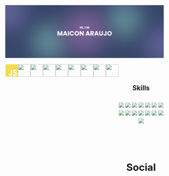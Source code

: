 <div align="center">
  <img src="./readme cover.png" />
<div/>

<br/>

<div align="center" style="width: 100%; display: flex; justify-content: space-between;">
  <!-- front -->
  <img align="center" height="40" width="40" src="https://raw.githubusercontent.com/devicons/devicon/master/icons/javascript/javascript-plain.svg">
  <!-- <img align="center" height="40" width="40" src="https://raw.githubusercontent.com/devicons/devicon/master/icons/html5/html5-original.svg"> -->
  <!-- <img align="center" height="40" width="40" src="https://raw.githubusercontent.com/devicons/devicon/master/icons/css3/css3-original.svg"> -->
  <img align="center" height="40" width="40" src="https://cdn.jsdelivr.net/gh/devicons/devicon/icons/react/react-original.svg" />
  <img align="center" height="40" width="40" src="https://cdn.jsdelivr.net/gh/devicons/devicon/icons/angularjs/angularjs-plain.svg" />
  
  <!-- back -->
  <img align="center" height="40" width="40" src="https://cdn.jsdelivr.net/gh/devicons/devicon/icons/java/java-original.svg" />
  <!-- <img align="center" height="40" width="40" src="https://cdn.jsdelivr.net/gh/devicons/devicon/icons/spring/spring-original.svg" /> -->
  <img align="center" height="40" width="40" src="https://cdn.jsdelivr.net/gh/devicons/devicon/icons/nodejs/nodejs-original.svg" />
  <img align="center" height="40" width="40" src="https://cdn.jsdelivr.net/gh/devicons/devicon/icons/python/python-original.svg" />
  
  <!-- cloud -->
  <img align="center" height="40" width="40" src="https://img.icons8.com/color/344/azure-1.png" />
  <img align="center" height="40" width="40" src="https://img.icons8.com/color/344/amazon-web-services.png" />
  <img align="center" height="40" width="40" src="https://cloud.ibm.com/cache/8c7-1137334920/api/v6/img/favicon.png" />
<div/>

<br/>
<br/>

<div>
  <h2>Skills<h2/>
  
  ![](https://img.shields.io/badge/Code-Angular-informational?style=flat&logo=angular&logoColor=white&color=4AB197)
  ![](https://img.shields.io/badge/Code-Ionic-informational?style=flat&logo=ionic&logoColor=white&color=4AB197)
  ![](https://img.shields.io/badge/Code-React-informational?style=flat&logo=react&logoColor=white&color=4AB197)
  ![](https://img.shields.io/badge/Code-Redux-informational?style=flat&logo=Redux&logoColor=white&color=4AB197)
  ![](https://img.shields.io/badge/Code-Gatsby-informational?style=flat&logo=gatsby&logoColor=white&color=4AB197)
  ![](https://img.shields.io/badge/Code-JavaScript-informational?style=flat&logo=JavaScript&logoColor=white&color=4AB197)
  ![](https://img.shields.io/badge/Code-TypeScript-informational?style=flat&logo=TypeScript&logoColor=white&color=4AB197)
  ![](https://img.shields.io/badge/Code-GreenSock-informational?style=flat&logo=GreenSock&logoColor=white&color=4AB197)
  ![](https://img.shields.io/badge/Code-Java-informational?style=flat&logo=Java&logoColor=white&color=4AB197)
  ![](https://img.shields.io/badge/Code-SpringBoot-informational?style=flat&logo=Spring&logoColor=white&color=4AB197)
  ![](https://img.shields.io/badge/Code-CSharp-informational?style=flat&logo=c-sharp&logoColor=white&color=4AB197)
  ![](https://img.shields.io/badge/Code-.NET-informational?style=flat&logo=.net&logoColor=white&color=4AB197)
  ![](https://img.shields.io/badge/Code-SwiftUI-informational?style=flat&logo=swift&logoColor=white&color=4AB197)
  ![](https://img.shields.io/badge/Code-MongoDB-informational?style=flat&logo=MongoDB&logoColor=white&color=4AB197)
  ![](https://img.shields.io/badge/Code-MySQL-informational?style=flat&logo=MySQL&logoColor=white&color=4AB197)

<div/>

<br/>
<br/>

<div>
  <h2>Social<h2/>
<div/>
